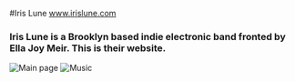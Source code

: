 #Iris Lune 
www.irislune.com

### Iris Lune is a Brooklyn based indie electronic band fronted by Ella Joy Meir. This is their website.

![Main page](https://i.imgur.com/hLjEo83.jpg)
![Music](https://i.imgur.com/FhH4XwB.jpg)
